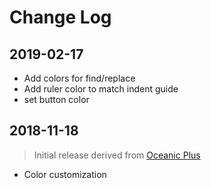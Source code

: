 # Change Log

## 2019-02-17

- Add colors for find/replace
- Add ruler color to match indent guide
- set button color

## 2018-11-18

> Initial release derived from [Oceanic Plus](https://github.com/marcoms/oceanic-plus)

- Color customization